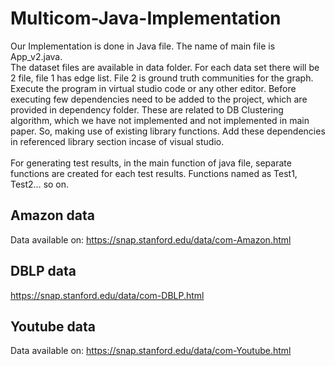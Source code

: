 # Multicom-Java-Implementation
Our Implementation is done in Java file. 
The name of main file is App_v2.java. <br>
The dataset files are available in data folder. For each data set there will be 2 file, file 1 has edge list. File 2 is ground truth communities for the graph. <br>
Execute the program in virtual studio code or any other editor. Before executing few dependencies need to be added to the project, which are provided in dependency folder. These are related to DB Clustering algorithm, which we have not implemented and not implemented in main paper. So, making use of existing library functions. Add these dependencies in referenced library section incase of visual studio.<br><br>
For generating test results, in the main function of java file, separate functions are created for each test results. Functions named as Test1, Test2… so on.


## Amazon data
Data available on: https://snap.stanford.edu/data/com-Amazon.html
## DBLP data
https://snap.stanford.edu/data/com-DBLP.html
## Youtube data
Data available on: https://snap.stanford.edu/data/com-Youtube.html
